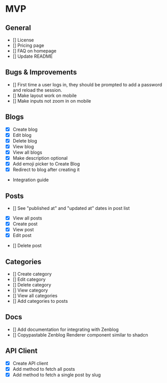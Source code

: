 # MVP

## General

- [] License
- [] Pricing page
- [] FAQ on homepage
- [] Update README

## Bugs & Improvements

- [] First time a user logs in, they should be prompted to add a password and reload the session.
- [] Make layout work on mobile
- [] Make inputs not zoom in on mobile

## Blogs

- [x] Create blog
- [x] Edit blog
- [x] Delete blog
- [x] View blog
- [x] View all blogs
- [x] Make description optional
- [x] Add emoji picker to Create Blog
- [x] Redirect to blog after creating it
- Integration guide

## Posts

- [] See "published at" and "updated at" dates in post list
- [x] View all posts
- [x] Create post
- [x] View post
- [x] Edit post
- [] Delete post

## Categories

- [] Create category
- [] Edit category
- [] Delete category
- [] View category
- [] View all categories
- [] Add categories to posts

## Docs

- [] Add documentation for integrating with Zenblog
- [] Copypastable Zenblog Renderer component similar to shadcn

## API Client

- [x] Create API client
- [x] Add method to fetch all posts
- [x] Add method to fetch a single post by slug
